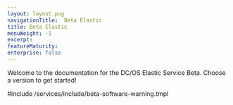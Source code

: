 ```yaml
---
layout: layout.pug
navigationTitle:  Beta Elastic
title: Beta Elastic
menuWeight: -1
excerpt:
featureMaturity:
enterprise: false
---
```


Welcome to the documentation for the DC/OS Elastic Service Beta. Choose a version to get started!

#include /services/include/beta-software-warning.tmpl
